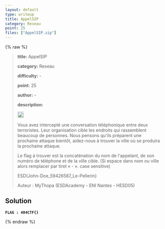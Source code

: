 ```yaml
---
layout: default
type: writeup
title: AppelSIP
category: Reseau
point: 25
files: ["AppelSIP.zip"]
---
```


{% raw %}
> **title:** AppelSIP
>
> **category:** Reseau
>
> **difficulty:** -
>
> **point:** 25
>
> **author:** -
>
> **description:**
> 
> <img src="https://cdn.iconscout.com/icon/free/png-256/free-france-flag-country-nation-empire-36011.png?f=webp" width="20" height="20"/>
>
> Vous avez intercepté une conversation téléphonique entre deux terroristes. Leur organisation cible les endroits qui rassemblent beaucoup de personnes. Nous pensons qu'ils préparent une prochaine attaque bientôt, aidez-nous à trouver la ville où se produira la prochaine attaque.
>
> Le flag à trouver est la concaténation du nom de l'appelant, de son numéro de téléphone et de la ville cible. (Si espace dans nom ou ville alors remplacer par tiret « - ». case sensitive)
>
> ESD{John-Doe_59426587_Le-Pellerin}
>
> Auteur : MyThopa (ESDAcademy - ENI Nantes - HESD05)

## Solution

**`FLAG : 404CTF{}`**

{% endraw %}